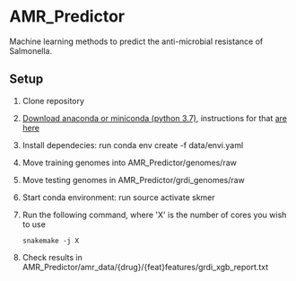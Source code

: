 # AMR_Predictor
Machine learning methods to predict the anti-microbial resistance of Salmonella.

## Setup
1. Clone repository
2. [Download anaconda or miniconda (python 3.7)](https://conda.io/miniconda.html (python 3.7)), instructions for that [are here](https://conda.io/docs/user-guide/install/index.html)
3. Install dependecies: run conda env create -f data/envi.yaml
4. Move training genomes into AMR_Predictor/genomes/raw
5. Move testing genomes in AMR_Predictor/grdi_genomes/raw
6. Start conda environment: run source activate skmer
7. Run the following command, where 'X' is the number of cores you wish to use

   `snakemake -j X`
8. Check results in AMR_Predictor/amr_data/{drug}/{feat}features/grdi_xgb_report.txt


